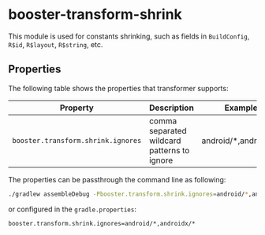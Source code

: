 # booster-transform-shrink

This module is used for constants shrinking, such as fields in `BuildConfig`, `R$id`, `R$layout`, `R$string`, etc.

## Properties

The following table shows the properties that transformer supports:

| Property                         | Description                                                  | Example                            |
| -------------------------------- | ------------------------------------------------------------ | ---------------------------------- |
| `booster.transform.shrink.ignores` | comma separated wildcard patterns to ignore                  | android/\*,androidx/\*             |

The properties can be passthrough the command line as following:

```bash
./gradlew assembleDebug -Pbooster.transform.shrink.ignores=android/*,androidx/*
```

or configured in the `gradle.properties`:

```properties
booster.transform.shrink.ignores=android/*,androidx/*
```

